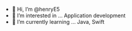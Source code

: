 - 👋 Hi, I’m @henryE5
- 👀 I’m interested in ... Application development
- 🌱 I’m currently learning ... Java, Swift


<!---
henryE5/henryE5 is a ✨ special ✨ repository because its `README.md` (this file) appears on your GitHub profile.
You can click the Preview link to take a look at your changes.
--->
